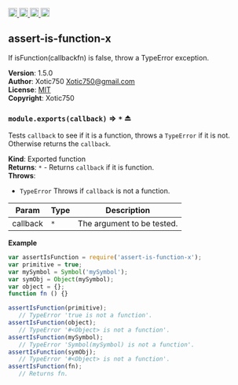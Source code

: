 <a href="https://travis-ci.org/Xotic750/assert-is-function-x"
   title="Travis status">
<img
   src="https://travis-ci.org/Xotic750/assert-is-function-x.svg?branch=master"
   alt="Travis status" height="18"/>
</a>
<a href="https://david-dm.org/Xotic750/assert-is-function-x"
   title="Dependency status">
<img src="https://david-dm.org/Xotic750/assert-is-function-x.svg"
   alt="Dependency status" height="18"/>
</a>
<a href="https://david-dm.org/Xotic750/assert-is-function-x#info=devDependencies"
   title="devDependency status">
<img src="https://david-dm.org/Xotic750/assert-is-function-x/dev-status.svg"
   alt="devDependency status" height="18"/>
</a>
<a href="https://badge.fury.io/js/assert-is-function-x" title="npm version">
<img src="https://badge.fury.io/js/assert-is-function-x.svg"
   alt="npm version" height="18"/>
</a>
<a name="module_assert-is-function-x"></a>

## assert-is-function-x
If isFunction(callbackfn) is false, throw a TypeError exception.

**Version**: 1.5.0  
**Author**: Xotic750 <Xotic750@gmail.com>  
**License**: [MIT](&lt;https://opensource.org/licenses/MIT&gt;)  
**Copyright**: Xotic750  
<a name="exp_module_assert-is-function-x--module.exports"></a>

### `module.exports(callback)` ⇒ <code>\*</code> ⏏
Tests `callback` to see if it is a function, throws a `TypeError` if it is
not. Otherwise returns the `callback`.

**Kind**: Exported function  
**Returns**: <code>\*</code> - Returns `callback` if it is function.  
**Throws**:

- <code>TypeError</code> Throws if `callback` is not a function.


| Param | Type | Description |
| --- | --- | --- |
| callback | <code>\*</code> | The argument to be tested. |

**Example**  
```js
var assertIsFunction = require('assert-is-function-x');
var primitive = true;
var mySymbol = Symbol('mySymbol');
var symObj = Object(mySymbol);
var object = {};
function fn () {}

assertIsFunction(primitive);
   // TypeError 'true is not a function'.
assertIsFunction(object);
   // TypeError '#<Object> is not a function'.
assertIsFunction(mySymbol);
   // TypeError 'Symbol(mySymbol) is not a function'.
assertIsFunction(symObj);
   // TypeError '#<Object> is not a function'.
assertIsFunction(fn);
   // Returns fn.
```
